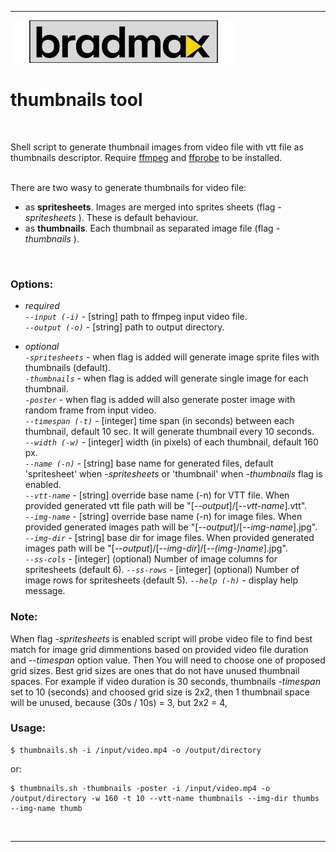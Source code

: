 ___
![Bradmax][bradmaxLogo]
# thumbnails tool

<br/>

Shell script to generate thumbnail images from video file with vtt file as thumbnails descriptor.
Require [ffmpeg][ffmpeg] and [ffprobe][ffprobe] to be installed.
<br/>
<br/>

There are two wasy to generate thumbnails for video file:
- as __spritesheets__. Images are merged into sprites sheets (flag *-spritesheets* ). These is default behaviour.
- as __thumbnails__. Each thumbnail as separated image file (flag *-thumbnails* ).
<br/>

### Options:
- *required*<br/>
*```--input (-i)```* - [string] path to ffmpeg input video file.<br/>
*```--output (-o)```* - [string] path to output directory.

- *optional*<br/>
*```-spritesheets```* - when flag is added will generate image sprite files with thumbnails (default).<br/>
*```-thumbnails```* - when flag is added will generate single image for each thumbnail.<br/>
*```-poster```* - when flag is added will also generate poster image with random frame from input video.<br/>
*```--timespan (-t)```* - [integer] time span (in seconds) between each thumbnail, default 10 sec. It will generate thumbnail every 10 seconds.<br/>
*```--width (-w)```* - [integer] width (in pixels) of each thumbnail, default 160 px.<br/>
*```--name (-n)```* - [string] base name for generated files, default 'spritesheet' when *-spritesheets* or 'thumbnail' when *-thumbnails* flag is enabled.<br/>
*```--vtt-name```* - [string] override base name (-n) for VTT file. When provided generated vtt file path will be "[*--output*]/[*--vtt-name*].vtt".<br/>
*```--img-name```* - [string] override base name (-n) for image files. When provided generated images path will be "[*--output*]/[*--img-name*].jpg".<br/>
*```--img-dir```* - [string] base dir for image files. When provided generated images path will be "[*--output*]/[*--img-dir*]/[*--(img-)name*].jpg".<br/>
*```--ss-cols```* - [integer] (optional) Number of image columns for spritesheets (default 6).
*```--ss-rows```* - [integer] (optional) Number of image rows for spritesheets (default 5).
*```--help (-h)```* - display help message.

### Note:
When flag *-spritesheets* is enabled script will probe video file to find best match for image grid dimmentions based on provided video file duration and *--timespan* option value.
Then You will need to choose one of proposed grid sizes.
Best grid sizes are ones that do not have unused thumbnail spaces. For example if video duration is 30 seconds, thumbnails *-timespan* set to 10 (seconds) and choosed grid size is 2x2, then 1 thumbnail space will be unused, because (30s / 10s) = 3, but 2x2 = 4,
<br/>

### Usage:
```
$ thumbnails.sh -i /input/video.mp4 -o /output/directory
```
or:
```
$ thumbnails.sh -thumbnails -poster -i /input/video.mp4 -o /output/directory -w 160 -t 10 --vtt-name thumbnails --img-dir thumbs --img-name thumb
```
<br/>

---

[ffmpeg]: https://www.ffmpeg.org/
[ffprobe]: https://ffmpeg.org/ffprobe.html

[bradmaxLogo]: ./assets/md/bradmax.svg
